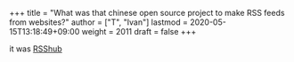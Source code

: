 +++
title = "What was that chinese open source project to make RSS feeds from websites?"
author = ["T", "Ivan"]
lastmod = 2020-05-15T13:18:49+09:00
weight = 2011
draft = false
+++

it was [RSShub](https://docs.rsshub.app/en/)
